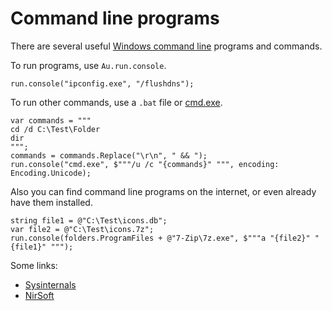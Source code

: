 # Command line programs

There are several useful [Windows command line](https://www.google.com/search?q=Windows+command+line+site%3Amicrosoft.com) programs and commands.

To run programs, use `Au.run.console`.

```
run.console("ipconfig.exe", "/flushdns");
```

To run other commands, use a `.bat` file or [cmd.exe](https://www.google.com/search?q=cmd.exe+site%3Amicrosoft.com).

```
var commands = """
cd /d C:\Test\Folder
dir
""";
commands = commands.Replace("\r\n", " && ");
run.console("cmd.exe", $"""/u /c "{commands}" """, encoding: Encoding.Unicode);
```

Also you can find command line programs on the internet, or even already have them installed.

```
string file1 = @"C:\Test\icons.db";
var file2 = @"C:\Test\icons.7z";
run.console(folders.ProgramFiles + @"7-Zip\7z.exe", $"""a "{file2}" "{file1}" """);
```

Some links:

- [Sysinternals](https://learn.microsoft.com/en-us/sysinternals/downloads/)
- [NirSoft](https://www.nirsoft.net/utils/)